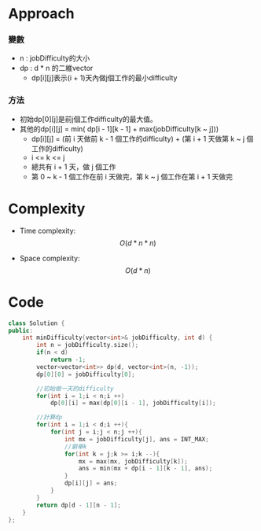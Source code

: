 # Approach
<!-- Describe your approach to solving the problem. -->
### 變數
- n : jobDifficulty的大小
- dp : d * n 的二維vector
    - dp[i][j]表示(i + 1)天內做j個工作的最小difficulty

### 方法
- 初始dp[0][j]是前j個工作difficulty的最大值。
- 其他的dp[i][j] = min( dp[i - 1][k - 1] + max(jobDifficulty[k ~ j]))
    - dp[i][j] = (前 i 天做前 k - 1 個工作的difficulty) + (第 i + 1 天做第 k ~ j 個工作的difficulty)
    - i <= k <= j
    - 總共有 i + 1 天，做 j 個工作
    - 第 0 ~ k - 1 個工作在前 i 天做完，第 k ~ j 個工作在第 i + 1 天做完
# Complexity
- Time complexity:$$O(d * n * n)$$
<!-- Add your time complexity here, e.g. $$O(n)$$ -->

- Space complexity:$$O(d * n)$$
<!-- Add your space complexity here, e.g. $$O(n)$$ -->

# Code
```cpp
class Solution {
public:
    int minDifficulty(vector<int>& jobDifficulty, int d) {
        int n = jobDifficulty.size();
        if(n < d)
            return -1;
        vector<vector<int>> dp(d, vector<int>(n, -1));
        dp[0][0] = jobDifficulty[0];

        //初始做一天的difficulty
        for(int i = 1;i < n;i ++)
            dp[0][i] = max(dp[0][i - 1], jobDifficulty[i]);

        //計算dp
        for(int i = 1;i < d;i ++){
            for(int j = i;j < n;j ++){
                int mx = jobDifficulty[j], ans = INT_MAX;
                //窮舉k
                for(int k = j;k >= i;k --){
                    mx = max(mx, jobDifficulty[k]);
                    ans = min(mx + dp[i - 1][k - 1], ans);
                }
                dp[i][j] = ans;
            }
        }
        return dp[d - 1][n - 1];
    }
};
```
